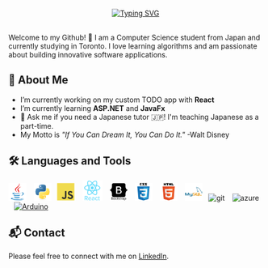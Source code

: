<br>
<div align="center"><a href="https://git.io/typing-svg"><img src="https://readme-typing-svg.demolab.com?font=Raleway&weight=800&size=35&pause=1000&color=863FFF&center=true&random=false&width=435&lines=Hi+there%2C+I'm+Mei+%F0%9F%99%8B%E2%80%8D%E2%99%80%EF%B8%8F" alt="Typing SVG" /></a></div>
<br>

Welcome to my Github! 👋 I am a Computer Science student from Japan and currently studying in Toronto. I love learning algorithms and am passionate about building innovative software applications.

## 🗽 About Me 
*  I’m currently working on my custom TODO app with **React**
*  I’m currently learning **ASP.NET** and **JavaFx**
*  💬 Ask me if you need a Japanese tutor 🇯🇵! I'm teaching Japanese as a part-time.
*  My Motto is *"If You Can Dream It, You Can Do It."* -Walt Disney
 
  

## 🛠 Languages and Tools
<p align="left">
<!-- Java -->
<img src="https://raw.githubusercontent.com/devicons/devicon/master/icons/java/java-original.svg" alt="java" width="35" height="35"/> &ensp;
<!-- python-->
<img src="https://raw.githubusercontent.com/devicons/devicon/master/icons/python/python-original.svg" alt="python" width="35" height="35"/>&ensp;
<!-- JS-->
 <img src="https://raw.githubusercontent.com/devicons/devicon/master/icons/javascript/javascript-original.svg" alt="javascript" width="35" height="35"/> &ensp;
 <!-- React -->
 <img src="https://raw.githubusercontent.com/devicons/devicon/master/icons/react/react-original-wordmark.svg" alt="react" width="40" height="40"/> &ensp;
<!-- boostrap-->
<img src="https://raw.githubusercontent.com/devicons/devicon/master/icons/bootstrap/bootstrap-plain-wordmark.svg" alt="bootstrap" width="35" height="35"/> &ensp;
<!-- CSS -->
<img src="https://raw.githubusercontent.com/devicons/devicon/master/icons/css3/css3-original-wordmark.svg" alt="css3" width="35" height="35"/> &ensp;
<!-- html-->
<img src="https://raw.githubusercontent.com/devicons/devicon/master/icons/html5/html5-original-wordmark.svg" alt="html5" width="35" height="35"/> &ensp;
<!-- mysql-->
<img src="https://raw.githubusercontent.com/devicons/devicon/master/icons/mysql/mysql-original-wordmark.svg" alt="mysql" width="35" height="35"/>&ensp;
<!--Git-->
<img src="https://www.vectorlogo.zone/logos/git-scm/git-scm-icon.svg" alt="git" width="35" height="35"/> &ensp;
<!--Azure-->
<img src="https://www.vectorlogo.zone/logos/microsoft_azure/microsoft_azure-icon.svg" alt="azure" width="35" height="35"/> &ensp;
<!--Arduino -->
<a href="https://www.arduino.cc/" target="_blank" rel="no-referrer"> <img src="https://cdn.worldvectorlogo.com/logos/arduino-1.svg" alt="Arduino" width="35" height="35"/> </a> 
</p>

## 📬 Contact 
Please feel free to connect with me on [LinkedIn](www.linkedin.com/in/mei-hirata).



<!--
**IanTeddy/IanTeddy** is a ✨ _special_ ✨ repository because its `README.md` (this file) appears on your GitHub profile.

Here are some ideas to get you started:
- 🔭 I’m currently working on ...
- 🌱 I’m currently learning ...
- 👯 I’m looking to collaborate on ...
- 🤔 I’m looking for help with ...
- 💬 Ask me about ...
- 📫 How to reach me: ...
- 😄 Pronouns: ...
- ⚡ Fun fact: ...
-->
